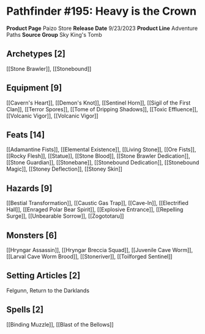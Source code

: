 ﻿---
id: '210'
name: Pathfinder 195. Heavy is the Crown
rarity: Common
source: null
trait: null
type: Source

---
# Pathfinder #195: Heavy is the Crown

**Product Page** Paizo Store
**Release Date** 9/23/2023
**Product Line** Adventure Paths
**Source Group** Sky King's Tomb

## Archetypes [2]

[[Stone Brawler]], [[Stonebound]]

## Equipment [9]

[[Cavern's Heart]], [[Demon's Knot]], [[Sentinel Horn]], [[Sigil of the First Clan]], [[Terror Spores]], [[Tome of Dripping Shadows]], [[Toxic Effluence]], [[Volcanic Vigor]], [[Volcanic Vigor]]

## Feats [14]

[[Adamantine Fists]], [[Elemental Existence]], [[Living Stone]], [[Ore Fists]], [[Rocky Flesh]], [[Statue]], [[Stone Blood]], [[Stone Brawler Dedication]], [[Stone Guardian]], [[Stonebane]], [[Stonebound Dedication]], [[Stonebound Magic]], [[Stoney Deflection]], [[Stoney Skin]]

## Hazards [9]

[[Bestial Transformation]], [[Caustic Gas Trap]], [[Cave-In]], [[Electrified Hall]], [[Enraged Polar Bear Spirit]], [[Explosive Entrance]], [[Repelling Surge]], [[Unbearable Sorrow]], [[Zogototaru]]

## Monsters [6]

[[Hryngar Assassin]], [[Hryngar Breccia Squad]], [[Juvenile Cave Worm]], [[Larval Cave Worm Brood]], [[Stoneriver]], [[Toilforged Sentinel]]

## Setting Articles [2]

Felgunn, Return to the Darklands

## Spells [2]

[[Binding Muzzle]], [[Blast of the Bellows]]